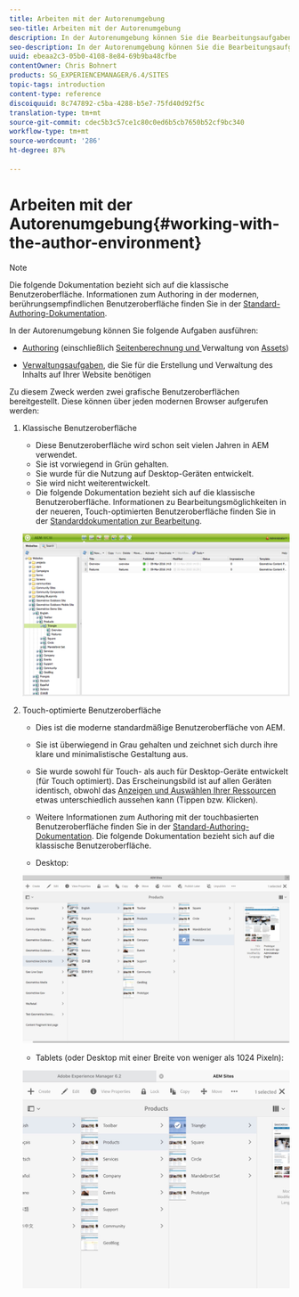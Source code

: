 ```yaml
---
title: Arbeiten mit der Autorenumgebung
seo-title: Arbeiten mit der Autorenumgebung
description: In der Autorenumgebung können Sie die Bearbeitungsaufgaben ausführen (einschließlich der Seitenbearbeitung und der Asset-Verwaltung) und Aufgaben verwalten, die für die Erstellung und Aktualisierung des Website-Inhalts erforderlich sind.
seo-description: In der Autorenumgebung können Sie die Bearbeitungsaufgaben ausführen (einschließlich der Seitenbearbeitung und der Asset-Verwaltung) und Aufgaben verwalten, die für die Erstellung und Aktualisierung des Website-Inhalts erforderlich sind.
uuid: ebeaa2c3-05b0-4108-8e84-69b9ba48cfbe
contentOwner: Chris Bohnert
products: SG_EXPERIENCEMANAGER/6.4/SITES
topic-tags: introduction
content-type: reference
discoiquuid: 8c747892-c5ba-4288-b5e7-75fd40d92f5c
translation-type: tm+mt
source-git-commit: cdec5b3c57ce1c80c0ed6b5cb7650b52cf9bc340
workflow-type: tm+mt
source-wordcount: '286'
ht-degree: 87%

---
```



# Arbeiten mit der Autorenumgebung{#working-with-the-author-environment}

>[!NOTE]
>
>Die folgende Dokumentation bezieht sich auf die klassische Benutzeroberfläche. Informationen zum Authoring in der modernen, berührungsempfindlichen Benutzeroberfläche finden Sie in der [Standard-Authoring-Dokumentation](/help/assets/assets.md).

In der Autorenumgebung können Sie folgende Aufgaben ausführen:

* [Authoring](/help/sites-authoring/author.md) (einschließlich  [Seitenberechnung und ](/help/sites-authoring/qg-page-authoring.md) Verwaltung von  [Assets](/help/assets/assets.md))

* [Verwaltungsaufgaben](/help/sites-administering/administer-best-practices.md), die Sie für die Erstellung und Verwaltung des Inhalts auf Ihrer Website benötigen

Zu diesem Zweck werden zwei grafische Benutzeroberflächen bereitgestellt. Diese können über jeden modernen Browser aufgerufen werden:

1. Klassische Benutzeroberfläche

   * Diese Benutzeroberfläche wird schon seit vielen Jahren in AEM verwendet.
   * Sie ist vorwiegend in Grün gehalten.
   * Sie wurde für die Nutzung auf Desktop-Geräten entwickelt.
   * Sie wird nicht weiterentwickelt.
   * Die folgende Dokumentation bezieht sich auf die klassische Benutzeroberfläche. Informationen zu Bearbeitungsmöglichkeiten in der neueren, Touch-optimierten Benutzeroberfläche finden Sie in der [Standarddokumentation zur Bearbeitung](/help/sites-authoring/author.md).

   ![chlimage_1-149](assets/chlimage_1-149.png)

1. Touch-optimierte Benutzeroberfläche

   * Dies ist die moderne standardmäßige Benutzeroberfläche von AEM.
   * Sie ist überwiegend in Grau gehalten und zeichnet sich durch ihre klare und minimalistische Gestaltung aus.
   * Sie wurde sowohl für Touch- als auch für Desktop-Geräte entwickelt (für Touch optimiert). Das Erscheinungsbild ist auf allen Geräten identisch, obwohl das [Anzeigen und Auswählen Ihrer Ressourcen](/help/sites-authoring/basic-handling.md) etwas unterschiedlich aussehen kann (Tippen bzw. Klicken).  
   * Weitere Informationen zum Authoring mit der touchbasierten Benutzeroberfläche finden Sie in der [Standard-Authoring-Dokumentation](/help/sites-authoring/author.md). Die folgende Dokumentation bezieht sich auf die klassische Benutzeroberfläche.

   * Desktop:

   ![chlimage_1-150](assets/chlimage_1-150.png)

   * Tablets (oder Desktop mit einer Breite von weniger als 1024 Pixeln):

   ![chlimage_1-7](assets/chlimage_1-7.jpeg)

